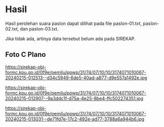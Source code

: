 # Hasil

Hasil perolehan suara paslon dapat dilihat pada file paslon-01.txt, paslon-02.txt, dan paslon-03.txt.

Jika tidak ada, artinya data tersebut belum ada pada SIREKAP.

## Foto C Plano

https://sirekap-obj-formc.kpu.go.id/0f9e/pemilu/ppwp/31/74/07/10/10/3174071010067-20240215-012513--d34c5949-6de5-40ad-a877-d9e557a1492e.jpg

https://sirekap-obj-formc.kpu.go.id/0f9e/pemilu/ppwp/31/74/07/10/10/3174071010067-20240215-012907--9a3ddc1f-d75a-4e25-8be4-ffc502274351.jpg

https://sirekap-obj-formc.kpu.go.id/0f9e/pemilu/ppwp/31/74/07/10/10/3174071010067-20240215-013031--de71fd7e-17c2-492e-ad77-3788a6a944b6.jpg

